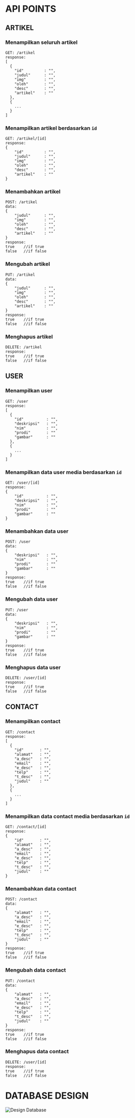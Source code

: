 # API POINTS




## ARTIKEL
### Menampilkan seluruh artikel
```
GET: /artikel
response:
[
  {
    "id"         : "",
    "judul"      : "",
    "img"        : "",
    "oleh"       : "",
    "desc"       : "",
    "artikel"    : ""
  },
  {
    ...
  }
]
```
### Menampilkan artikel berdasarkan ```id```
```
GET: /artikel/[id]
response:
{
    "id"         : "",
    "judul"      : "",
    "img"        : "",
    "oleh"       : "",
    "desc"       : "",
    "artikel"    : ""
}
```
### Menambahkan artikel
```
POST: /artikel
data:
{
    "judul"      : "",
    "img"        : "",
    "oleh"       : "",
    "desc"       : "",
    "artikel"    : ""
}
response:
true    //if true
false   //if false
```
### Mengubah artikel
```
PUT: /artikel
data:
{
    "judul"      : "",
    "img"        : "",
    "oleh"       : "",
    "desc"       : "",
    "artikel"    : ""
}
response:
true    //if true
false   //if false
```
### Menghapus artikel
```
DELETE: /artikel
response:
true    //if true
false   //if false
```


## USER
### Menampilkan user
```
GET: /user
response:
[
  {
    "id"          : "",
    "deskripsi"   : "",
    "nim"         : "",
    "prodi"       : ""
    "gambar"      : ""
  },
  {
    ...
  }
]
```
### Menampilkan data user media berdasarkan ```id```
```
GET: /user/[id]
response:
{
    "id"          : "",
    "deskripsi"   : "",
    "nim"         : "",
    "prodi"       : ""
    "gambar"      : ""
}
```
### Menambahkan data user
```
POST: /user
data:
{
    "deskripsi"   : "",
    "nim"         : "",
    "prodi"       : ""
    "gambar"      : ""
}
response:
true    //if true
false   //if false
```

### Mengubah data user
```
PUT: /user
data:
{
    "deskripsi"   : "",
    "nim"         : "",
    "prodi"       : ""
    "gambar"      : ""
}
response:
true    //if true
false   //if false
```
### Menghapus data user
```
DELETE: /user/[id]
response:
true    //if true
false   //if false
```


## CONTACT
### Menampilkan contact
```
GET: /contact
response:
[
  {
    "id"       : "",
    "alamat"   : "",
    "a_desc"   : "",
    "email"    : "",
    "e_desc"   : "",
    "telp"     : "",
    "t_desc"   : "",
    "judul"    : ""
  },
  {
    ...
  }
]
```
### Menampilkan data contact media berdasarkan ```id```
```
GET: /contact/[id]
response:
{
    "id"       : "",
    "alamat"   : "",
    "a_desc"   : "",
    "email"    : "",
    "e_desc"   : "",
    "telp"     : "",
    "t_desc"   : "",
    "judul"    : ""
}
```
### Menambahkan data contact
```
POST: /contact
data:
{
    "alamat"   : "",
    "a_desc"   : "",
    "email"    : "",
    "e_desc"   : "",
    "telp"     : "",
    "t_desc"   : "",
    "judul"    : ""
}
response:
true    //if true
false   //if false
```

### Mengubah data contact
```
PUT: /contact
data:
{
    "alamat"   : "",
    "a_desc"   : "",
    "email"    : "",
    "e_desc"   : "",
    "telp"     : "",
    "t_desc"   : "",
    "judul"    : ""
}
response:
true    //if true
false   //if false
```
### Menghapus data contact
```
DELETE: /user/[id]
response:
true    //if true
false   //if false
```

# DATABASE DESIGN
![Design Database](https://raw.githubusercontent.com/fiandra99/tekweb2022/master/artikel/Desain.png)
